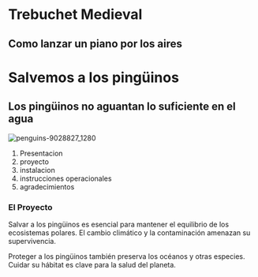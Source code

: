 # Trebuchet Medieval
## Como lanzar un piano por los aires 

# Salvemos a los pingüinos
## Los pingüinos no aguantan lo suficiente en el agua 
![penguins-9028827_1280](https://github.com/user-attachments/assets/6f8d6bce-8860-47f7-a16d-9e5d8a8dd1c8)

1. Presentacion
2. proyecto
3. instalacion
4. instrucciones operacionales
5. agradecimientos


### El Proyecto
Salvar a los pingüinos es esencial para mantener el equilibrio de los ecosistemas polares. El cambio climático y la contaminación amenazan su supervivencia.

Proteger a los pingüinos también preserva los océanos y otras especies. Cuidar su hábitat es clave para la salud del planeta.
